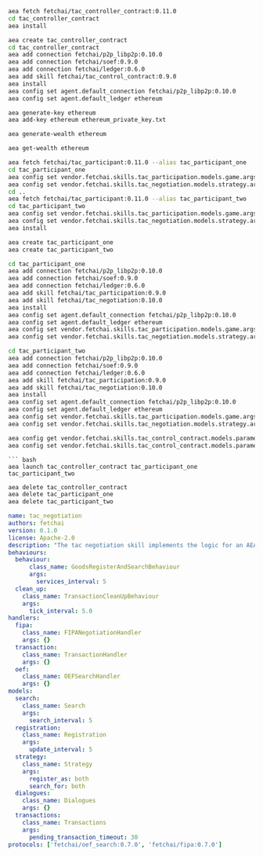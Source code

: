 ``` bash
aea fetch fetchai/tac_controller_contract:0.11.0
cd tac_controller_contract
aea install
```
``` bash
aea create tac_controller_contract
cd tac_controller_contract
aea add connection fetchai/p2p_libp2p:0.10.0
aea add connection fetchai/soef:0.9.0
aea add connection fetchai/ledger:0.6.0
aea add skill fetchai/tac_control_contract:0.9.0
aea install
aea config set agent.default_connection fetchai/p2p_libp2p:0.10.0
aea config set agent.default_ledger ethereum
```
``` bash
aea generate-key ethereum
aea add-key ethereum ethereum_private_key.txt
```
``` bash
aea generate-wealth ethereum
```
``` bash
aea get-wealth ethereum
```
``` bash
aea fetch fetchai/tac_participant:0.11.0 --alias tac_participant_one
cd tac_participant_one
aea config set vendor.fetchai.skills.tac_participation.models.game.args.is_using_contract 'True' --type bool
aea config set vendor.fetchai.skills.tac_negotiation.models.strategy.args.is_contract_tx 'True' --type bool
cd ..
aea fetch fetchai/tac_participant:0.11.0 --alias tac_participant_two
cd tac_participant_two
aea config set vendor.fetchai.skills.tac_participation.models.game.args.is_using_contract 'True' --type bool
aea config set vendor.fetchai.skills.tac_negotiation.models.strategy.args.is_contract_tx 'True' --type bool
aea install
```
``` bash
aea create tac_participant_one
aea create tac_participant_two
```
``` bash
cd tac_participant_one
aea add connection fetchai/p2p_libp2p:0.10.0
aea add connection fetchai/soef:0.9.0
aea add connection fetchai/ledger:0.6.0
aea add skill fetchai/tac_participation:0.9.0
aea add skill fetchai/tac_negotiation:0.10.0
aea install
aea config set agent.default_connection fetchai/p2p_libp2p:0.10.0
aea config set agent.default_ledger ethereum
aea config set vendor.fetchai.skills.tac_participation.models.game.args.is_using_contract 'True' --type bool
aea config set vendor.fetchai.skills.tac_negotiation.models.strategy.args.is_contract_tx 'True' --type bool
```
``` bash
cd tac_participant_two
aea add connection fetchai/p2p_libp2p:0.10.0
aea add connection fetchai/soef:0.9.0
aea add connection fetchai/ledger:0.6.0
aea add skill fetchai/tac_participation:0.9.0
aea add skill fetchai/tac_negotiation:0.10.0
aea install
aea config set agent.default_connection fetchai/p2p_libp2p:0.10.0
aea config set agent.default_ledger ethereum
aea config set vendor.fetchai.skills.tac_participation.models.game.args.is_using_contract 'True' --type bool
aea config set vendor.fetchai.skills.tac_negotiation.models.strategy.args.is_contract_tx 'True' --type bool
```
``` bash
aea config get vendor.fetchai.skills.tac_control_contract.models.parameters.args.registration_start_time
aea config set vendor.fetchai.skills.tac_control_contract.models.parameters.args.registration_start_time '01 01 2020  00:01'
```
```
``` bash
aea launch tac_controller_contract tac_participant_one tac_participant_two
```
``` bash
aea delete tac_controller_contract
aea delete tac_participant_one
aea delete tac_participant_two
```
``` yaml
name: tac_negotiation
authors: fetchai
version: 0.1.0
license: Apache-2.0
description: "The tac negotiation skill implements the logic for an AEA to do fipa negotiation in the TAC."
behaviours:
  behaviour:
      class_name: GoodsRegisterAndSearchBehaviour
      args:
        services_interval: 5
  clean_up:
    class_name: TransactionCleanUpBehaviour
    args:
      tick_interval: 5.0
handlers:
  fipa:
    class_name: FIPANegotiationHandler
    args: {}
  transaction:
    class_name: TransactionHandler
    args: {}
  oef:
    class_name: OEFSearchHandler
    args: {}
models:
  search:
    class_name: Search
    args:
      search_interval: 5
  registration:
    class_name: Registration
    args:
      update_interval: 5
  strategy:
    class_name: Strategy
    args:
      register_as: both
      search_for: both
  dialogues:
    class_name: Dialogues
    args: {}
  transactions:
    class_name: Transactions
    args:
      pending_transaction_timeout: 30
protocols: ['fetchai/oef_search:0.7.0', 'fetchai/fipa:0.7.0']
```